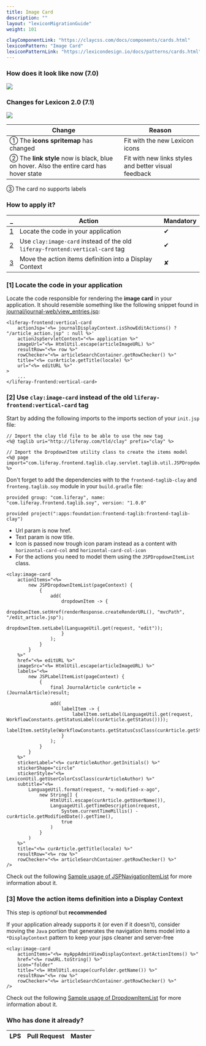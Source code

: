 ```yaml
---
title: Image Card
description: ""
layout: "lexiconMigrationGuide"
weight: 101

clayComponentLink: "https://claycss.com/docs/components/cards.html"
lexiconPattern: "Image Card"
lexiconPatternLink: "https://lexicondesign.io/docs/patterns/cards.html"
---
```


<article id="before-after">

### How does it look like now (7.0)

<img class="img img-thumbnail" src="/images/lexiconMigration/image_card_old.png">

### Changes for Lexicon 2.0 (7.1)

<img class="img img-thumbnail" src="/images/lexiconMigration/image_card_new.png">

Change | Reason
--- | ---
① The **icons spritemap** has changed | Fit with the new Lexicon icons
② The **link style** now is black, blue on hover. Also the entire card has hover state | Fit with new links styles and better visual feedback
③ The card no supports labels

</article>

<article id="steps">

### How to apply it?

_ | Action | Mandatory
--- | --- | ---
[1](#step-1) | Locate the code in your application | ✔
[2](#step-2) | Use `clay:image-card` instead of the old `liferay-frontend:vertical-card` tag | ✔
[3](#step-3) | Move the action items definition into a Display Context | ✘

### [1] Locate the code in your application <a id="step-1"></a>

Locate the code responsible for rendering the **image card** in your application. It should resemble something like the following snippet found in [journal/journal-web/view_entries.jsp](https://github.com/liferay/liferay-portal/blob/master/modules/apps/web-experience/journal/journal-web/src/main/resources/META-INF/resources/view_entries.jsp#L140):

```text/html
<liferay-frontend:vertical-card
	actionJsp='<%= journalDisplayContext.isShowEditActions() ? "/article_action.jsp" : null %>'
	actionJspServletContext="<%= application %>"
	imageUrl="<%= HtmlUtil.escape(articleImageURL) %>"
	resultRow="<%= row %>"
	rowChecker="<%= articleSearchContainer.getRowChecker() %>"
	title="<%= curArticle.getTitle(locale) %>"
	url="<%= editURL %>"
>
	...
</liferay-frontend:vertical-card>
```

### [2] Use `clay:image-card` instead of the old `liferay-frontend:vertical-card` tag <a id="step-2"></a>

Start by adding the following imports to the imports section of your `init.jsp` file:

```text/html
// Import the clay tld file to be able to use the new tag
<%@ taglib uri="http://liferay.com/tld/clay" prefix="clay" %>

// Import the DropdownItem utility class to create the items model
<%@ page import="com.liferay.frontend.taglib.clay.servlet.taglib.util.JSPDropdownItemList" %>
```

Don't forget to add the dependencies with to the `frontend-taglib-clay` and `fronteng.taglib.soy` module in your `build.gradle` file:

```text/html
provided group: "com.liferay", name: "com.liferay.frontend.taglib.soy", version: "1.0.0"

provided project(":apps:foundation:frontend-taglib:frontend-taglib-clay")
```

- Url param is now href.
- Text param is now title.
- Icon is passed now trough icon param instead as a content with `horizontal-card-col` and `horizontal-card-col-icon`
- For the actions you need to model them using the `JSPDropdownItemList` class.

```text/html
<clay:image-card
	actionItems="<%=
		new JSPDropdownItemList(pageContext) {
			{
				add(
					dropdownItem -> {
						dropdownItem.setHref(renderResponse.createRenderURL(), "mvcPath", "/edit_article.jsp");
						dropdownItem.setLabel(LanguageUtil.get(request, "edit"));
					}
				);
			}
		}
	%>"
	href="<%= editURL %>"
	imageSrc="<%= HtmlUtil.escape(articleImageURL) %>"
	labels="<%=
		new JSPLabelItemList(pageContext) {
			{
				final JournalArticle curArticle = (JournalArticle)result;

				add(
					labelItem -> {
						labelItem.setLabel(LanguageUtil.get(request, WorkflowConstants.getStatusLabel(curArticle.getStatus())));
						labelItem.setStyle(WorkflowConstants.getStatusCssClass(curArticle.getStatus()));
					}
				);
			}
		}
	%>"
	stickerLabel="<%= curArticleAuthor.getInitials() %>"
	stickerShape="circle"
	stickerStyle="<%= LexiconUtil.getUserColorCssClass(curArticleAuthor) %>"
	subtitle="<%=
		LanguageUtil.format(request, "x-modified-x-ago",
			new String[] {
				HtmlUtil.escape(curArticle.getUserName()),
				LanguageUtil.getTimeDescription(request,
					System.currentTimeMillis() - curArticle.getModifiedDate().getTime(),
					true
				)
			}
		)
	%>"
	title="<%= curArticle.getTitle(locale) %>"
	resultRow="<%= row %>"
	rowChecker="<%= articleSearchContainer.getRowChecker() %>"
/>
```

Check out the following [Sample usage of JSPNavigationItemList](https://github.com/liferay/liferay-portal/commit/1ab9c006c750052f5c1c7df7072aab961b89966c) for more information about it.

### [3] Move the action items definition into a Display Context <a id="step-3"></a>

<div class="alert alert-info">This step is <em>optional</em> but <strong>recommended</strong></div>

If your application already supports it (or even if it doesn't), consider moving the `Java` portion that generates the navigation items model into a `*DisplayContext` pattern to keep your jsps cleaner and server-free

```text/html
<clay:image-card
	actionItems="<%= myAppAdminViewDisplayContext.getActionItems() %>"
	href="<%= rowURL.toString() %>"
	icon="folder"
	title="<%= HtmlUtil.escape(curFolder.getName()) %>"
	resultRow="<%= row %>"
	rowChecker="<%= articleSearchContainer.getRowChecker() %>"
/>
```

Check out the following [Sample usage of DropdownItemList](https://github.com/brianchandotcom/liferay-portal/pull/55548/commits/564cd7d6579bd9230bd9b999ef12e4eb21e38501) for more information about it.

</article>

<article id="who-has-it-ready">

### Who has done it already?

LPS | Pull Request | Master
--- | --- | ---

</article>
